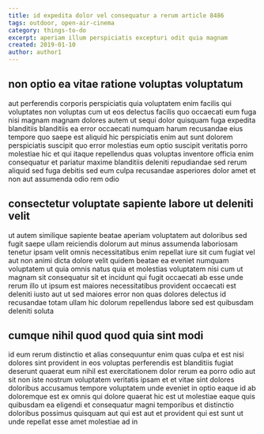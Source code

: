 ```yaml
---
title: id expedita dolor vel consequatur a rerum article 8486
tags: outdoor, open-air-cinema
category: things-to-do
excerpt: aperiam illum perspiciatis excepturi odit quia magnam
created: 2019-01-10
author: author1
---
```


## non optio ea vitae ratione voluptas voluptatum

aut perferendis corporis perspiciatis quia voluptatem enim facilis qui voluptates non voluptas cum ut eos delectus facilis quo occaecati eum fuga nisi magnam magnam dolores autem ut sequi dolor quisquam fuga expedita blanditiis blanditiis ea error occaecati numquam harum recusandae eius tempore quo saepe est aliquid hic perspiciatis enim aut sunt dolorem perspiciatis suscipit quo error molestias eum optio suscipit veritatis porro molestiae hic et qui itaque repellendus quas voluptas inventore officia enim consequatur et pariatur maxime blanditiis deleniti repudiandae sed rerum aliquid sed fuga debitis sed eum culpa recusandae asperiores dolor amet et non aut assumenda odio rem odio

## consectetur voluptate sapiente labore ut deleniti velit

ut autem similique sapiente beatae aperiam voluptatem aut doloribus sed fugit saepe ullam reiciendis dolorum aut minus assumenda laboriosam tenetur ipsam velit omnis necessitatibus enim repellat iure sit cum fugiat vel aut non animi dicta dolore velit quidem beatae ea eveniet numquam voluptatem ut quia omnis natus quia et molestias voluptatem nisi cum ut magnam sit consequatur sit et incidunt qui fugit occaecati ab esse unde rerum illo ut ipsum est maiores necessitatibus provident occaecati est deleniti iusto aut ut sed maiores error non quas dolores delectus id recusandae totam ullam hic dolorum repellendus labore sed est quibusdam deleniti soluta

## cumque nihil quod quod quia sint modi

id eum rerum distinctio et alias consequuntur enim quas culpa et est nisi dolores sint provident in eos voluptas perferendis est blanditiis fugiat deserunt quaerat eum nihil est exercitationem dolor rerum ea porro odio aut sit non iste nostrum voluptatem veritatis ipsam et et vitae sint dolores doloribus accusamus tempore voluptatem unde eveniet in optio eaque id ab doloremque est ex omnis qui dolore quaerat hic est ut molestiae eaque quis quibusdam ea eligendi et consequatur magni temporibus et distinctio doloribus possimus quisquam aut qui est aut et provident qui est sunt ut unde repellat esse amet molestiae ad in
